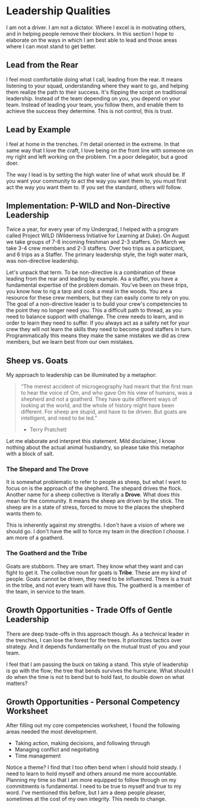 # Leadership Qualities

I am not a driver. I am not a dictator. Where I excel is in motivating others,
and in helping people remove their blockers. In this section I hope to
elaborate on the ways in which I am best able to lead and those areas
where I can most stand to get better.

## Lead from the Rear

I feel most comfortable doing what I call, leading from the rear. It means
listening to your squad, understanding where they want to go, and helping them
realize the path to their success. It's flipping the script on traditional
leadership. Instead of the team depending on you, you depend on your team.
Instead of leading your team, you follow them, and enable them to achieve the
success they determine. This is not control, this is trust. 

## Lead by Example

I feel at home in the trenches. I'm detail oriented in the extreme. In that
same way that I love the craft, I love being on the front line with someone on
my right and left working on the problem. I'm a poor delegator, but a good
doer. 

The way I lead is by setting the high water line of what work should be. If you
want your community to act the way you want them to, you must first act the way
you want them to. If you set the standard, others will follow.  

## Implementation: P-WILD and Non-Directive Leadership

Twice a year, for every year of my Undergrad, I helped with a program called
Project WILD (Wilderness Initiative for Learning at Duke). On August we take
groups of 7-8 incoming freshman and 2-3 staffers. On March we take 3-4 crew
members and 2-3 staffers. Over two trips as a participant, and 6 trips as a
Staffer. The primary leadership style, the high water mark, was non-directive
leadership.

Let's unpack that term. To be non-directive is a combination of these leading
from the rear and leading by example. As a staffer, you have a fundamental
expertise of the problem domain. You've been on these trips, you know how to
rig a tarp and cook a meal in the woods. You are a resource for these crew
members, but they can easily come to rely on you. The goal of a non-directive
leader is to build your crew's competencies to the point they no longer need
you. This a difficult path to thread, as you need to balance support with
challenge. The crew needs to learn, and in order to learn they need to suffer.
If you always act as a safety net for your crew they will not learn the skills
they need to become good staffers in turn. Programmatically this means they
make the same mistakes we did as crew members, but we learn best from our own
mistakes.

## Sheep vs. Goats

My approach to leadership can be illuminated by a metaphor:

> “The merest accident of microgeography had meant that the first man to hear the
> voice of Om, and who gave Om his view of humans, was a shepherd and not a
> goatherd. They have quite different ways of looking at the world, and the whole
> of history might have been different. For sheep are stupid, and have to be
> driven. But goats are intelligent, and need to be led.”
> - Terry Pratchett

Let me elaborate and interpret this statement. Mild disclaimer, I know nothing
about the actual animal husbandry, so please take this metaphor with a block of
salt.

### The Shepard and The Drove

It is somewhat problematic to refer to people as sheep, but what I want to
focus on is the approach of the shepherd. The shepard drives the flock. Another
name for a sheep collective is literally a **Drove**. What does this mean for
the community. It means the sheep are driven by the stick. The sheep are in a
state of stress, forced to move to the places the shepherd wants them to. 

This is inherently against my strengths. I don't have a vision of where we
should go. I don't have the will to force my team in the direction I choose. I
am more of a goatherd.

### The Goatherd and the Tribe

Goats are stubborn. They are smart. They know what they want and can fight to
get it. The collective noun for goats is **Tribe**. These are my kind of
people. Goats cannot be driven, they need to be influenced. There is a trust in
the tribe, and not every team will have this. The goatherd is a member of the
team, in service to the team.  

## Growth Opportunities - Trade Offs of Gentle Leadership

There are deep trade-offs in this approach though. As a technical leader in the
trenches, I can lose the forest for the trees. It prioritizes tactics over
strategy. And it depends fundamentally on the mutual trust of you and your
team.

I feel that I am passing the buck on taking a stand. This style of leadership
is go with the flow; the tree that bends survives the hurricane. What should I
do when the time is not to bend but to hold fast, to double down on what
matters? 

## Growth Opportunities - Personal Competency Worksheet 

After filling out my core competencies worksheet, I found the following areas
needed the most development.

- Taking action, making decisions, and following through
- Managing conflict and negotiating
- Time management

Notice a theme? I find that I too often bend when I should hold steady. I need
to learn to hold myself and others around me more accountable. Planning my time
so that I am more equipped to follow through on my commitments is fundamental.
I need to be true to myself and true to my word. I've mentioned this before,
but I am a deep people pleaser, sometimes at the cost of my own integrity. This
needs to change. 

